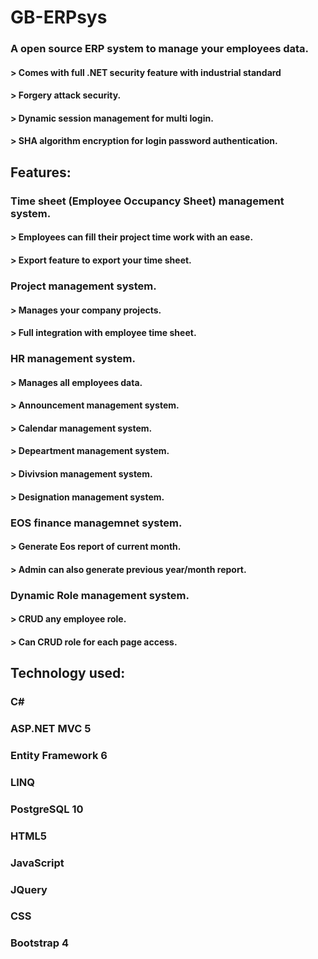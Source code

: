 # GB-ERPsys

### A open source ERP system to manage your employees data.
#### > Comes with full .NET security feature with industrial standard
#### > Forgery attack security.
#### > Dynamic session management for multi login.
#### > SHA algorithm encryption for login password authentication. 


## Features:

### Time sheet (Employee Occupancy Sheet) management system.
#### > Employees can fill their project time work with an ease.
#### > Export feature to export your time sheet.
  
### Project management system.
#### > Manages your company projects.
#### > Full integration with employee time sheet.

### HR management system.
#### > Manages all employees data.
#### > Announcement management system.
#### > Calendar management system.
#### > Depeartment management system.
#### > Divivsion management system.
#### > Designation management system.
  
### EOS finance managemnet system.
#### > Generate Eos report of current month.
#### > Admin can also generate previous year/month report.

### Dynamic Role management system.
#### > CRUD any employee role.
#### > Can CRUD role for each page access.



## Technology used:

### C#
### ASP.NET MVC 5
### Entity Framework 6
### LINQ
### PostgreSQL 10
### HTML5
### JavaScript
### JQuery
### CSS
### Bootstrap 4
